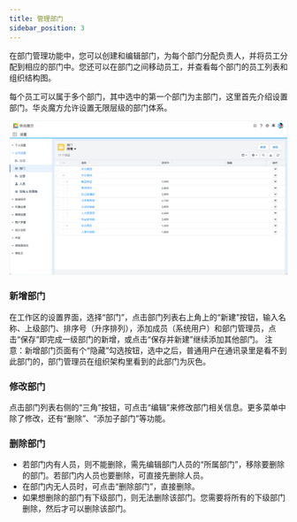 ```yaml
---
title: 管理部门
sidebar_position: 3
---
```


在部门管理功能中，您可以创建和编辑部门，为每个部门分配负责人，并将员工分配到相应的部门中。您还可以在部门之间移动员工，并查看每个部门的员工列表和组织结构图。

每个员工可以属于多个部门，其中选中的第一个部门为主部门，这里首先介绍设置部门。华炎魔方允许设置无限层级的部门体系。

 ![部门](/../static/img/zh-CN/organizations.png)

### 新增部门

在工作区的设置界面，选择“部门”，点击部门列表右上角上的“新建”按钮，输入名称、上级部门、排序号（升序排列），添加成员（系统用户）和部门管理员，点击“保存”即完成一级部门的新增，或点击“保存并新建”继续添加其他部门。 注意：新增部门页面有个“隐藏”勾选按钮，选中之后，普通用户在通讯录里是看不到此部门的，部门管理员在组织架构里看到的此部门为灰色。

### 修改部门

点击部门列表右侧的“三角”按钮，可点击“编辑”来修改部门相关信息。更多菜单中除了修改，还有“删除”、“添加子部门”等功能。

### 删除部门

* 若部门内有人员，则不能删除，需先编辑部门人员的“所属部门”，移除要删除的部门。若部门内人员也要删除，可直接先删除人员。
* 在部门内无人员时，可点击“删除部门”，直接删除。
* 如果想删除的部门有下级部门，则无法删除该部门。您需要将所有的下级部门删除，然后才可以删除该部门。
